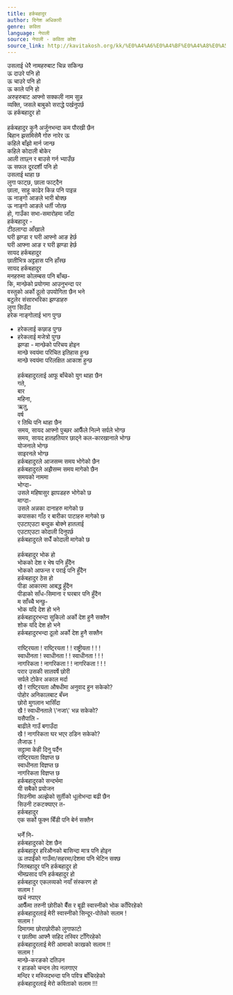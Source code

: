 ```yaml
---
title: हर्कबहादुर
author: दिनेश अधिकारी
genre: कविता
language: नेपाली
source: नेपाली - कविता कोश
source_link: http://kavitakosh.org/kk/%E0%A4%A6%E0%A4%BF%E0%A4%A8%E0%A5%87%E0%A4%B6_%E0%A4%85%E0%A4%A7%E0%A4%BF%E0%A4%95%E0%A4%BE%E0%A4%B0%E0%A5%80
---
```


उसलाई धेरै नामहरुबाट चिन्न सकिन्छ  
ऊ दाउरे पनि हो  
ऊ चाउरे पनि हो  
ऊ काले पनि हो  
अरुहरुबाट आफ्नो सक्कली नाम सुन्न  
व्यक्ति, जसले बाबुको सराद्धे पर्खनुपर्छ  
ऊ हर्कबहादुर हो  
   
हर्कबहादुर कुनै अर्जुनभन्दा कम पौरखी छैन  
बिहान झसमिसेमै गोरु नारेर ऊ  
कहिले बाँझो मार्न जान्छ  
कहिले कोदाली बोकेर  
आली ताछ्न र बाउसे गर्न भ्याउँछ  
ऊ सफल दूरदर्शी पनि हो  
उसलाई थाहा छ  
लुगा फाट्छ, छाला फाट्दैन  
छाला, साहू काढेर किन्न पनि पाइन्न  
ऊ नाङ्गो आङले भारी बोक्छ  
ऊ नाङ्गो आङले धर्ती जोत्छ  
हो, गाउँका सभा-समारोहमा जाँदा  
हर्कबहादुर -  
टीठलाग्दा आँखाले  
घरी झण्डा र घरी आफ्नो आङ हेर्छ  
घरी आफ्ना आङ र घरी झण्डा हेर्छ  
सायद हर्कबहादुर  
छातीभित्र अट्टहास पनि हाँस्छ  
सायद हर्कबहादुर  
मनहरुमा कोलम्बस पनि बाँच्छ-  
कि, मान्छेको प्रयोगमा आउनुभन्दा पर  
वस्तुको अर्को ठूलो उपयोगिता छैन भने  
बटुलेर संसारभरिका झण्डाहरु  
लुगा सिउँदा  
हरेक नाङ्गोलाई भाग पुग्छ  
- हरेकलाई कछाड पुग्छ  
- हरेकलाई मजेत्रो पुग्छ  
झण्डा - मान्छेको परिचय होइन  
मान्छे स्वयंमा परिचित इतिहास हुन्छ  
मान्छे स्वयंमा परिलक्षित आकाश हुन्छ  
   
हर्कबहादुरलाई आफू बाँचेको युग थाहा छैन  
गते,  
बार  
महिना,  
ऋतु,  
वर्ष  
र तिथि पनि थाहा छैन  
समय, सायद आफ्नो पुच्छर आफैँले निल्ने सर्पले भोग्छ  
समय, सायद हातहतियार छाद्ने कल-कारखानाले भोग्छ  
योजनाले भोग्छ  
साइरनले भोग्छ  
हर्कबहादुरले आजसम्म समय भोगेको छैन  
हर्कबहादुरले अझैसम्म समय मागेको छैन  
समयको नाममा  
भोग्दा-  
उसले महिषासुर झापडहरु भोगेको छ  
माग्दा-  
उसले अन्नका दानाहरु मागेको छ  
कपासका गाँठ र बारीका पाटाहरु मागेको छ  
एउटाएउटा बन्दुक बोक्ने हातलाई  
एउटाएउटा कोदाली दिनुपर्छ  
हर्कबहादुरले सधैँ कोदाली मागेको छ  
   
हर्कबहादुर भोक हो  
भोकको देश र भेष पनि हुँदैन  
भोकको आफन्त र पराई पनि हुँदैन  
हर्कबहादुर ठेस हो  
पीडा आकारमा आबद्ध हुँदैन  
पीडाको साँध-सिमाना र घरबार पनि हुँदैन  
म साँच्चै भन्छु-  
भोक यदि देश हो भने  
हर्कबहादुरभन्दा सुकिलो अर्को देश हुनै सक्तैन  
शोक यदि देश हो भने  
हर्कबहादुरभन्दा ठूलो अर्को देश हुनै सक्तैन  
   
राष्टि्रयता ! राष्टि्रयता ! ! राष्ट्रीयता ! ! !  
स्वाधीनता ! स्वाधीनता ! ! स्वाधीनता ! ! !  
नागरिकता ! नागरिकता ! ! नागरिकता ! ! !  
परार उसकी सातवर्षे छोरी  
सर्पले टोकेर अकाल मर्दा  
खै ! राष्टि्रयता औषधीमा अनुवाद हुन सकेको?  
पोहोर अनिकालबाट बँच्न  
छोरो मुगलान भासिँदा  
खै ! स्वाधीनताले \\'नजा\\' भन्न सकेको?  
यसैपालि -  
बाढीले गाउँ बगाउँदा  
खै ! नागरिकता घर भएर ठडिन सकेको?  
लैजाऊ !  
सट्टामा केही दिनु पर्दैन  
राष्टि्रयता विज्ञप्त छ  
स्वाधीनता विज्ञप्त छ  
नागरिकता विज्ञप्त छ  
हर्कबहादुरको सन्दर्भमा  
यी सबैको प्रयोजन  
सिउनीमा अल्झेको सुर्तीको धूलोभन्दा बढी छैन  
सिउनी टकटक्याएर त-  
हर्कबहादुर  
एक सर्को फूक्न बिँडी पनि बेर्न सक्तैन  
   
भनेँ नि-  
हर्कबहादुरको देश छैन  
हर्कबहादुर हरिऔनको बासिन्दा मात्र पनि होइन  
ऊ तपाईंको गाउँमा/सहरमा/देशमा पनि भेटिन सक्छ  
जितबहादुर पनि हर्कबहादुर हो  
भीमप्रसाद पनि हर्कबहादुर हो  
हर्कबहादुर एकलव्यको नयाँ संस्करण हो  
सलाम !  
खर्च नपाएर  
आफैँमा तरुनी छोरीको बैँस र बूढी स्वास्नीको भोक काँपिरहेको  
हर्कबहादुरलाई मेरी स्वास्नीको सिन्दूर-पोतेको सलाम !  
सलाम !  
दिमागमा छोराछोरीको लुगाफाटो  
र छातीमा आफ्नै सहिद तस्विर टाँगिरहेको  
हर्कबहादुरलाई मेरी आमाको काखको सलाम !!  
सलाम !  
मान्छे-करङको दतिउन  
र हाडको चन्दन लेप नलगाएर  
मन्दिर र मस्जिदभन्दा पनि पवित्र बाँचिरहेको  
हर्कबहादुरलाई मेरो कविताको सलाम !!!
